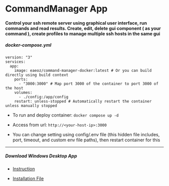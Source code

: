 # CommandManager App

#### Control your ssh remote server using graphical user interface, run commands and read results. Create, edit, delete gui component ( as your command ), create profiles to manage multiple ssh hosts in the same gui

##### docker-compose.yml

```
version: "3"
services:
  app:
    image: eaeoz/command-manager-docker:latest # Or you can build directly using build context
    ports:
      - "3000:3000" # Map port 3000 of the container to port 3000 of the host
    volumes:
      - ./config:/app/config
    restart: unless-stopped # Automatically restart the container unless manually stopped
```

- To run and deploy container:
  `docker compose up -d`

- Access from url:
  `http://<your-host-ip>:3000`

- You can change setting using config/.env file (this hidden file includes, port, timeout, and custom env file paths), then restart container for this

---

##### Download Windows Desktop App

- [Instruction](https://github.com/eaeoz/command-manager-windows)

- [Installation File](https://drive.google.com/drive/folders/1Fw_sANe6mx-e9P2E3e_leCb6ssTtbbGt?usp=drive_link)
